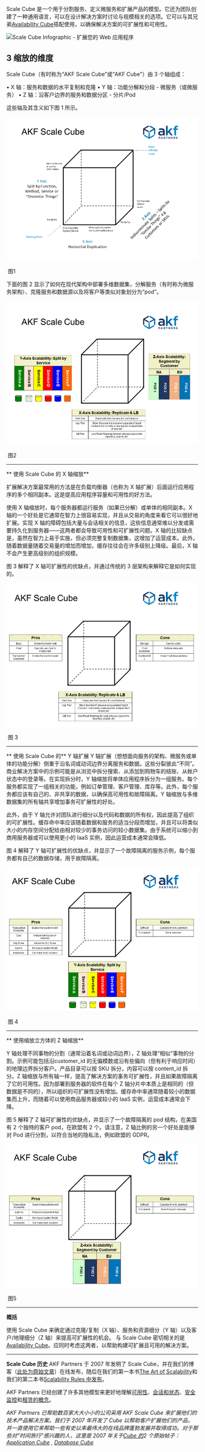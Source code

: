  Scale Cube 是一个用于分割服务、定义微服务和扩展产品的模型。它还为团队创建了一种通用语言，可以在设计解决方案时讨论与规模相关的选项。它可以与其兄弟[Availability Cube](https://akfpartners.com/growth-blog/akf-availability-cube)搭配使用，以确保解决方案的可扩展性和可用性。


 ![Scale Cube Infographic - 扩展您的 Web 应用程序](https://akfpartners.com//uploads/blog/scale-cube-infographic.jpg)

 ## 3 缩放的维度

 Scale Cube（有时称为“AKF Scale Cube”或“AKF Cube”）由 3 个轴组成： 

   • X 轴：服务和数据的水平复制和克隆
   • Y 轴：功能分解和分段 - 微服务（或微服务）
   • Z 轴：沿客户边界的服务和数据分区 - 分片/Pod

 这些轴及其含义如下图 1 所示。

 ![AKF 比例立方体 - X、Y 和 Z 轴说明](image/AKF_Scale_Cube.gif)

 ​                  图1


 下面的图 2 显示了如何在现代架构中部署多维数据集，分解服务（有时称为微服务架构）、克隆服务和数据源以及将客户等类似对象划分为“pod”。

 ![AKF Scale Cube - X、Y 和 Z 轴拆分示例](image/Scale_Cube_2.gif)

 ​                  图2

------

 **
 使用 Scale Cube 的 X 轴缩放**

 扩展解决方案最常用的方法是在负载均衡器（也称为 X 轴扩展）后面运行应用程序的多个相同副本。这是提高应用程序容量和可用性的好方法。

 使用 X 轴缩放时，每个服务器都运行服务（如果已分解）或单体的相同副本。X 轴的一个好处是它通常在智力上很容易实现，并且从交易的角度来看它可以很好地扩展。实现 X 轴的障碍包括大量与会话相关的信息，这些信息通常难以分发或需要持久化到服务器——这两者都会导致可用性和可扩展性问题。X 轴的比较缺点是，虽然在智力上易于实施，但必须完整复制数据集，这增加了运营成本。此外，随着数据量随着交易量的增加而增加，缓存往往会在许多级别上降级。最后，X 轴不会产生更高级别的组织规模。

 图 3 解释了 X 轴可扩展性的优缺点，并通过传统的 3 层架构来解释它是如何实现的。

 ![AKF Scale Cube - X 轴拆分优点和缺点](image/X_Axis_Scale_Cube.gif)

 ​                  图 3

------

 **
 使用 Scale Cube 的**
 Y 轴扩展 Y 轴扩展（想想面向服务的架构、微服务或单体的功能分解）侧重于沿名词或动词边界分离服务和数据。这些分裂彼此“不同”。商业解决方案中的示例可能是从浏览中拆分搜索、从添加到购物车的结账、从帐户状态中的登录等。在实现拆分时，Y 轴缩放将单体应用程序拆分为一组服务。每个服务都实现了一组相关的功能，例如订单管理、客户管理、库存等。此外，每个服务都应该有自己的、非共享的数据，以确保高可用性和故障隔离。Y 轴缩放与多维数据集的所有轴共享增加事务可扩展性的好处。

 此外，由于 Y 轴允许对团队进行细分以及代码和数据的所有权，因此提高了组织的可扩展性。缓存命中率应该随着数据和服务的适当分段而增加，并且可以将类似大小的内存空间分配给由相对较少的事务访问的较小数据集。由于系统可以缩小到商用服务器或可以使用更小的 IaaS 实例，因此运营成本通常会降低。

 图 4 解释了 Y 轴可扩展性的优缺点，并显示了一个故障隔离的服务示例，每个服务都有自己的数据存储，用于故障隔离。

 ![AKF Scale Cube - Y 轴服务拆分优点和缺点](image/Y_Axis_Scale_Cube.gif)

 ​                  图 4

------

 **
 使用缩放立方体的 Z 轴缩放**

 Y 轴处理不同事物的分割（通常沿着名词或动词边界），Z 轴处理“相似”事物的分割。示例可能包括沿customer_id 的无偏模数或沿有些偏向（但有利于响应时间）的地理边界拆分客户。产品目录可以按 SKU 拆分，内容可以按 content_id 拆分。Z 轴缩放与所有轴一样，提高了解决方案的事务可扩展性，并且如果故障隔离了它的可用性。因为部署到服务器的软件在每个 Z 轴分片中本质上是相同的（但数据是不同的），所以组织的可扩展性没有增加。缓存命中率通常随着较小的数据集而上升，而随着可以使用商品服务器或较小的 IaaS 实例，运营成本通常会下降。

 图 5 解释了 Z 轴可扩展性的优缺点，并显示了一个故障隔离的 pod 结构，在美国有 2 个独特的客户 pod，在欧盟有 2 个。请注意，Z 轴比例的另一个好处是能够对 Pod 进行分割，以符合当地的隐私法，例如欧盟的 GDPR。

 ![AKF Scale Cube - Z 轴拆分优点和缺点](image/Z_Axis_Scale_Cube.gif)

 ​                  图5

------

 **概括**

 使用 Scale Cube 来确定通过克隆/复制（X 轴）、服务和资源细分（Y 轴）以及客户/地理细分（Z 轴）来提高可扩展性的机会。 
 与 Scale Cube 密切相关的是[Availability Cube](https://akfpartners.com/growth-blog/akf-availability-cube)。应同时考虑这两者，以帮助构建可扩展且可用的解决方案。

------

 **Scale Cube 历史**
 AKF Partners 于 2007 年发明了 Scale Cube，并在我们的博客（[此处为原始文章](https://akfpartners.com/growth-blog/splitting-applications-or-services-for-scale)）在线发布，随后在我们的第一本书[The Art of Scalability](http://theartofscalability.com/)和我们的第二本书[Scalability Rules 中发布](http://www.scalabilityrules.com/)。

 AKF Partners 已经创建了许多其他模型来更好地理解[可用性](https://akfpartners.com/growth-blog/akf-availability-cube)、[会话和状态](https://akfpartners.com/growth-blog/the-akf-partners-session-state-cube)、[安全监控](https://akfpartners.com/growth-blog/akf-security-insights-cube)和[租赁的概念](https://akfpartners.com/growth-blog/multi-tenant-defined)。


 *AKF Partners 已帮助数百家大大小小的公司采用 AKF Scale Cube 来扩展他们的技术产品解决方案。我们于 2007 年开发了 Cube 以帮助客户扩展他们的产品，并一直使用它来帮助一些有史以来最伟大的在线品牌蓬勃发展并取得成功。对于那些对“时间旅行”感兴趣的人，这里是 2007 年关于[Cube 的](https://akfpartners.com/growth-blog/splitting-applications-or-services-for-scale)2 个原始帖子： [Application Cube](https://akfpartners.com/growth-blog/splitting-applications-or-services-for-scale) , [Database Cube](https://akfpartners.com/growth-blog/splitting-databases-for-scale)*
